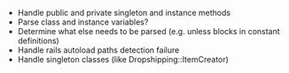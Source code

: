 * Handle public and private singleton and instance methods
* Parse class and instance variables?
* Determine what else needs to be parsed (e.g. unless blocks in constant definitions)
* Handle rails autoload paths detection failure
* Handle singleton classes (like Dropshipping::ItemCreator)

